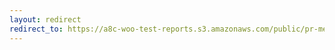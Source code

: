 ```yaml
---
layout: redirect
redirect_to: https://a8c-woo-test-reports.s3.amazonaws.com/public/pr-merge/44057/e2e/index.html
---
```

